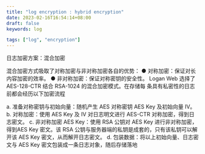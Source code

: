 ```yaml
---
title: "log encryption : hybrid encryption"
date: 2023-02-16T16:54:14+08:00
draft: false
keywords: log

tags: ["log", "encryption"]
---
```

日志加密方案：混合加密

混合加密方式吸取了对称加密与非对称加密各自的优势：
 ● 对称加密：保证对长内容加密的效率。
 ● 非对称加密：保证对称密钥的安全性。
Logan Web 选择了 AES-128-CTR 结合 RSA-1024 的混合加密模式。在存储每
条具有私密性的日志前都会经历以下加密流程

a.  准备对称密钥与初始向量：随机产生 AES 对称密钥 AES Key 及初始向量 IV。
b.  对称加密：使用 AES Key 及 IV 对日志明文进行 AES-CTR 对称加密，得到日志密文。
c.  非对称加密 AES Key：使用 RSA 公钥对 AES Key 进行非对称加密，得到AES Key 密文。该 RSA 公钥与服务器端的私钥是成套的，只有该私钥可以解开该 AES Key 密文，从而解开日志密文。
d.  包装数据：将以上初始向量、日志密文与 AES Key 密文包装成一条日志对象，随后存储落地